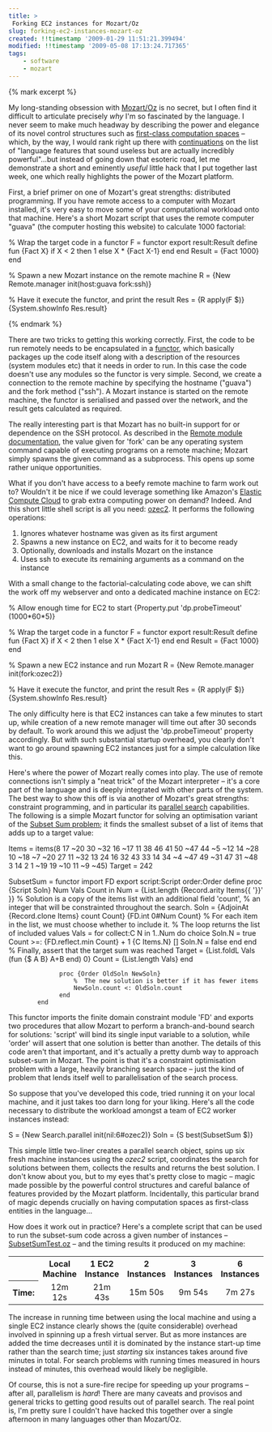 ```yaml
---
title: >
 Forking EC2 instances for Mozart/Oz
slug: forking-ec2-instances-mozart-oz
created: !!timestamp '2009-01-29 11:51:21.399494'
modified: !!timestamp '2009-05-08 17:13:24.717365'
tags: 
    - software
    - mozart
---
```


{% mark excerpt %}<p>My long-standing obsession with <a href="http://www.mozart-oz.org/">Mozart/Oz</a> is no secret, but I often find it difficult to articulate precisely <i>why</i> I'm so fascinated by the language.  I never seem to make much headway by describing the power and elegance of its novel control structures such as <a href="http://www.mozart-oz.org/documentation/system/node45.html">first-class computation spaces</a> &ndash; which, by the way, I would rank right up there with <a href="http://en.wikipedia.org/wiki/Continuation">continuations</a> on the list of "language features that sound useless but are actually incredibly powerful"...but instead of going down that esoteric road, let me demonstrate a short and eminently <i>useful</i> little hack that I put together last week, one which really highlights the power of the Mozart platform.</p>

<p>First, a brief primer on one of Mozart's great strengths: distributed programming.  If you have remote access to a computer with Mozart installed, it's very easy to move some of your computational workload onto that machine.  Here's a short Mozart script that uses the remote computer "guava" (the computer hosting this website) to calculate 1000 factorial:</p>

<p class="code">%  Wrap the target code in a functor
F = functor
       export result:Result
       define 
           fun {Fact X}
               if X < 2 then 1 else X * {Fact X-1} end
           end
           Result = {Fact 1000}
    end

%  Spawn a new Mozart instance on the remote machine
R = {New Remote.manager init(host:guava fork:ssh)}

%  Have it execute the functor, and print the result
Res = {R apply(F $)}
{System.showInfo Res.result}
</p>{% endmark %}

<p>There are two tricks to getting this working correctly.  First, the code to be run remotely needs to be encapsulated in a <a href="http://www.mozart-oz.org/documentation/tutorial/node7.html">functor</a>, which basically packages up the code itself along with a description of the resources (system modules etc) that it needs in order to run.  In this case the code doesn't use any modules so the functor is very simple.  Second, we create a connection to the remote machine by specifying the hostname ("guava") and the fork method ("ssh").  A Mozart instance is started on the remote machine, the functor is serialised and passed over the network, and the result gets  calculated as required.</p>

<p>The really interesting part is that Mozart has no built-in support for or dependence on the SSH protocol.  As described in the <a href="http://www.mozart-oz.org/documentation/system/node48.html">Remote module documentation</a>, the value given for 'fork' can be any operating system command capable of executing programs on a remote machine; Mozart simply spawns the given command as a subprocess.  This opens up some rather unique opportunities.</p>

<p>What if you don't have access to a beefy remote machine to farm work out to?  Wouldn't it be nice if we could leverage something like Amazon's <a href="http://aws.amazon.com/ec2/">Elastic Compute Cloud</a> to grab extra computing power on demand?  Indeed.  And this short little shell script is all you need: <a href="/static/scratch/ozec2">ozec2</a>.  It performs the following operations:</p>

<ol>
<li>Ignores whatever hostname was given as its first argument</li>
<li>Spawns a new instance on EC2, and waits for it to become ready</li>
<li>Optionally, downloads and installs Mozart on the instance</li>
<li>Uses ssh to execute its remaining arguments as a command on the instance</li>
</ol>

<p>With a small change to the factorial-calculating code above, we can shift the work off my webserver and onto a dedicated machine instance on EC2:</p>

<p class="code">%  Allow enough time for EC2 to start
{Property.put 'dp.probeTimeout' (1000*60*5)}

%  Wrap the target code in a functor
F = functor
       export result:Result
       define 
           fun {Fact X}
               if X < 2 then 1 else X * {Fact X-1} end
           end
           Result = {Fact 1000}
    end

%  Spawn a new EC2 instance and run Mozart
R = {New Remote.manager init(fork:ozec2)}

%  Have it execute the functor, and print the result
Res = {R apply(F $)}
{System.showInfo Res.result}
</p>

<p>The only difficulty here is that EC2 instances can take a few minutes to start up, while creation of a new remote manager will time out after 30 seconds by default.  To work around this we adjust the 'dp.probeTimeout' property accordingly.  But with such substantial startup overhead, you clearly don't want to go around spawning EC2 instances just for a simple calculation like this.</p>

<p>Here's where the power of Mozart really comes into play.  The use of remote connections isn't simply a "neat trick" of the Mozart interpreter &ndash; it's a core part of the language and is deeply integrated with other parts of the system.  The best way to show this off is via another of Mozart's great strengths: constraint programming, and in particular its <a href="http://www.mozart-oz.org/home/doc/system/node13.html">parallel search</a> capabilities.  The following is a simple Mozart functor for solving an optimisation variant of the <a href="http://en.wikipedia.org/wiki/Subset_sum_problem">Subset Sum problem</a>; it finds the smallest subset of a list of items that adds up to a target value:</p>

<p class="code">Items = items(8 17 ~20 30 ~32 16 ~17 11 38 46 41 50 ~47 44 ~5 ~12 14 ~28 10 ~18 ~7 ~20 27 11
                   ~32 13 24 16 32 43 33 14 34 ~4 ~47 49 ~31 47 31 ~48 3 14 2 1 ~19 19 ~10 11 ~9 ~45)
Target = 242

SubsetSum = functor
              import FD
              export script:Script order:Order
              define
                  proc {Script Soln} Num Vals Count in
                      Num = {List.length {Record.arity Items{{ '}}' }}
                      %  Solution is a copy of the items list with an additional field 'count',
                      %  an integer that will be constrainted throughout the search.
                      Soln = {AdjoinAt {Record.clone Items} count Count}
                      {FD.int 0#Num Count}
                      %  For each item in the list, we must choose whether to include it.
                      %  The loop returns the list of included values
                      Vals = for collect:C N in 1..Num do
                                 choice  Soln.N = true
                                         Count >=: {FD.reflect.min Count} + 1
                                         {C Items.N}
                                 []      Soln.N = false
                                 end
                             end
                      %  Finally, assert that the target sum was reached
                      Target = {List.foldL Vals (fun {$ A B} A+B end) 0}
                      Count = {List.length Vals}
                  end

                  proc {Order OldSoln NewSoln}
                      %  The new solution is better if it has fewer items
                      NewSoln.count <: OldSoln.count
                  end
            end
</p>

<p>This functor imports the finite domain constraint module 'FD' and exports two procedures that allow Mozart to perform a branch-and-bound search for solutions: 'script' will bind its single input variable to a solution, while 'order' will assert that one solution is better than another.  The details of this code aren't that important, and it's actually a pretty dumb way to approach subset-sum in Mozart.  The point is that it's a constraint optimisation problem with a large, heavily branching search space &ndash; just the kind of problem that lends itself well to parallelisation of the search process.</p>

<p>So suppose that you've developed this code, tried running it on your local machine, and it just takes too darn long for your liking.  Here's all the code necessary to distribute the workload amongst a team of EC2 worker instances instead:</p>

<p class="code">S = {New Search.parallel init(nil:6#ozec2)}
Soln = {S best(SubsetSum $)}
</p>

<p>This simple little two-liner creates a parallel search object, spins up six fresh machine instances using the <i>ozec2</i> script, coordinates the search for solutions between them, collects the results and returns the best solution.  I don't know about you, but to my eyes that's pretty close to magic &ndash; magic made possible by the powerful control structures and careful balance of features provided by the Mozart platform.  Incidentally, this particular brand of magic depends crucially on having computation spaces as first-class entities in the language...</p>

<p>How does it work out in practice?  Here's a complete script that can be used to run the subset-sum code across a given number of instances &ndash; <a href="/static/scratch/SubsetSumTest.oz">SubsetSumTest.oz</a> &ndash; and the timing results it produced on my machine:</p>

<table>
<tr><th></th><th>Local Machine</th><th>1 EC2 Instance</th><th>2 Instances</th><th>3 Instances</th><th>6 Instances</th></tr>
<tr><th>Time:</th><td style="text-align: center;">12m 12s</td><td style="text-align: center;">21m 43s</td><td style="text-align: center;">15m 50s</td><td style="text-align: center;">9m 54s</td><td style="text-align: center;">7m 27s</td></tr>
</table>

<p>The increase in running time between using the local machine and using a single EC2 instance clearly shows the (quite considerable) overhead involved in spinning up a fresh virtual server.  But as more instances are added the time decreases until it is dominated by the instance start-up time rather than the search time; just <i>starting</i> six instances takes around five minutes in total.  For search problems with running times measured in hours instead of minutes, this overhead would likely be negligible.</p>

<p>Of course, this is not a sure-fire recipe for speeding up your programs &ndash; after all, parallelism is <i>hard</i>!  There are many caveats and provisos and general tricks to getting good results out of parallel search.  The real point is, I'm pretty sure I couldn't have hacked this together over a single afternoon in many languages other than Mozart/Oz.</p>
